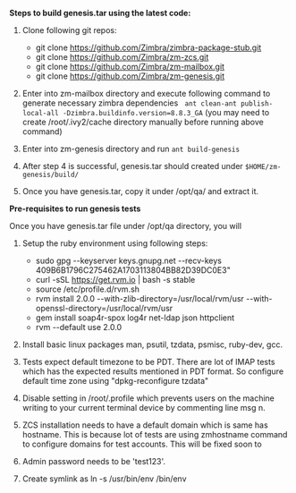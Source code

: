 __Steps to build genesis.tar using the latest code:__

1. Clone following git repos:
   * git clone https://github.com/Zimbra/zimbra-package-stub.git
   * git clone https://github.com/Zimbra/zm-zcs.git
   * git clone https://github.com/Zimbra/zm-mailbox.git
   * git clone https://github.com/Zimbra/zm-genesis.git

2. Enter into zm-mailbox directory and execute following command to generate necessary zimbra dependencies
   ```ant clean-ant publish-local-all -Dzimbra.buildinfo.version=8.8.3_GA```
   (you may need to create /root/.ivy2/cache directory manually before running above command)

3. Enter into zm-genesis directory and run ```ant build-genesis```

4. After step 4 is successful, genesis.tar should created under ```$HOME/zm-genesis/build/```

5. Once you have genesis.tar, copy it under /opt/qa/ and extract it.

__Pre-requisites to run genesis tests__

Once you have genesis.tar file under /opt/qa directory, you will 

1. Setup the ruby environment using following steps:
   * sudo gpg --keyserver keys.gnupg.net --recv-keys 409B6B1796C275462A1703113804BB82D39DC0E3"
   * curl -sSL https://get.rvm.io | bash -s stable
   * source /etc/profile.d/rvm.sh
   * rvm install 2.0.0 --with-zlib-directory=/usr/local/rvm/usr --with-openssl-directory=/usr/local/rvm/usr
   * gem install soap4r-spox log4r net-ldap json httpclient
   * rvm --default use 2.0.0

2. Install basic linux packages man, psutil, tzdata, psmisc, ruby-dev, gcc. 
3. Tests expect default timezone to be PDT. There are lot of IMAP tests which has the expected results mentioned in PDT format. So configure default time zone using "dpkg-reconfigure tzdata"
4. Disable setting in /root/.profile which prevents users on the machine writing to your current terminal device by commenting line msg n.
5. ZCS installation needs to have a default domain which is same has hostname. This is because lot of tests are using zmhostname command to configure domains for test accounts. This will be fixed soon to 
6. Admin password needs to be 'test123'.
7. Create symlink as ln -s /usr/bin/env /bin/env 

